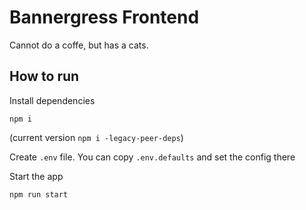 # Bannergress Frontend
Cannot do a coffe, but has a cats.

## How to run
Install dependencies

```npm i```

(current version ```npm i -legacy-peer-deps```)

Create ```.env``` file. You can copy ```.env.defaults``` and set the config there

Start the app

```npm run start```
